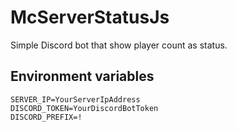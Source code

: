 # McServerStatusJs
Simple Discord bot that show player count as status. 

## Environment variables
```
SERVER_IP=YourServerIpAddress
DISCORD_TOKEN=YourDiscordBotToken
DISCORD_PREFIX=!
```